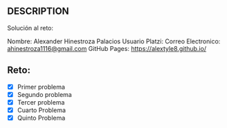 ## DESCRIPTION

Solución al reto:

Nombre: Alexander Hinestroza Palacios
Usuario Platzi:
Correo Electronico: ahinestroza1116@gmail.com
GitHub Pages: https://alextyle8.github.io/

## Reto:

- [x] Primer problema
- [x] Segundo problema
- [x] Tercer problema
- [x] Cuarto Problema
- [x] Quinto Problema
